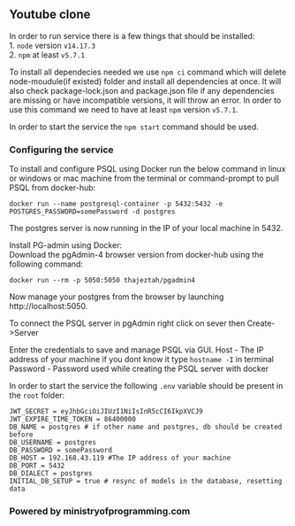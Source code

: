 ## Youtube clone
In order to run service there is a few things that should be installed: <br/> 1. `node` version `v14.17.3` <br/> 2. `npm` at least `v5.7.1`

To install all dependecies needed we use `npm ci` command which will delete node-moudule(if existed) folder and install all dependencies at once. It will also check package-lock.json and package.json file if any dependencies are missing or have incompatible versions, it will throw an error.
In order to use this command we need to have at least `npm` version `v5.7.1`.

In order to start the service the `npm start` command should be used.

### Configuring the service
To install and configure PSQL using Docker run the below command in linux or windows or mac machine from the terminal or command-prompt to pull PSQL from docker-hub: 
```
docker run --name postgresql-container -p 5432:5432 -e POSTGRES_PASSWORD=somePassword -d postgres
```

The postgres server is now running in the IP of your local machine in 5432.

Install PG-admin using Docker:<br/>
Download the pgAdmin-4 browser version from docker-hub using the following command:
```
docker run --rm -p 5050:5050 thajeztah/pgadmin4
```

Now manage your postgres from the browser by launching http://localhost:5050.

To connect the PSQL server in pgAdmin right click on sever then Create->Server

Enter the credentials to save and manage PSQL via GUI.
Host - The IP address of your machine if you dont know it type `hostname -I` in terminal
Password - Password used while creating the PSQL server with docker

In order to start the service the following `.env` variable should be present in the `root` folder:
```
JWT_SECRET = eyJhbGciOiJIUzI1NiIsInR5cCI6IkpXVCJ9
JWT_EXPIRE_TIME_TOKEN = 86400000
DB_NAME = postgres # if other name and postgres, db should be created before
DB_USERNAME = postgres
DB_PASSWORD = somePassword
DB_HOST = 192.168.43.119 #The IP address of your machine
DB_PORT = 5432
DB_DIALECT = postgres
INITIAL_DB_SETUP = true # resync of models in the database, resetting data
```

### Powered by ministryofprogramming.com
